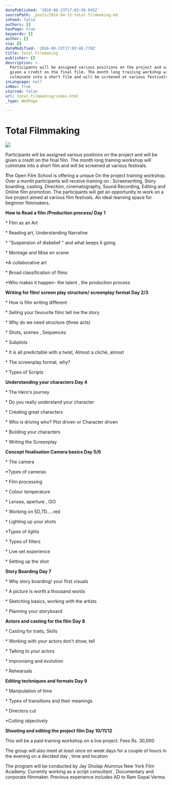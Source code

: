 ```yaml
---
datePublished: '2016-08-23T17:03:50.945Z'
sourcePath: _posts/2016-04-15-total-filmmaking.md
inFeed: false
authors: []
hasPage: true
keywords: []
author: []
via: {}
dateModified: '2016-08-23T17:03:48.778Z'
title: Total Filmmaking
publisher: {}
description: >-
  Participants will be assigned various positions on the project and will be
  given a credit on the final film. The month long training workshop will
  culminate into a short film and will be screened at various festivals.
inLanguage: null
inNav: true
starred: false
url: total-filmmaking/index.html
_type: WebPage

---
```

# Total Filmmaking
![](https://the-grid-user-content.s3-us-west-2.amazonaws.com/b1a000bd-b713-45e0-90b9-bfa697293117.jpg)

Participants will be assigned various positions on the project and will be given a credit on the final film. The month long training workshop will culminate into a short film and will be screened at various festivals.

**T**he Open Film School is offering a unique On the project training workshop. Over a month participants will receive training on : Screenwriting, Story boarding, casting, Direction, cinematography, Sound Recording, Editing and Online film promotion. The participants will get an opportunity to work on a live project aimed at various film festivals. An ideal learning space for beginner filmmakers.

**How to Read a film /Production process/ Day 1**

\* Film as an Art

\* Reading art, Understanding Narrative

\* "Suspension of disbelief " and what keeps it going

\* Montage and Mise en scene

\*A collaborative art

\* Broad classification of films

\*Who makes it happen- the talent , the production process

**Writing for film/ screen play structure/ screenplay format Day 2/3**

\* How is film writing different

\* Selling your favourite film/ tell me the story

\* Why do we need structure (three acts)

\* Shots, scenes , Sequences

\* Subplots

\* It is all predictable with a twist, Almost a cliché, almost

\* The screenplay format, why?

\* Types of Scripts

**Understanding your characters Day 4**

\* The Hero's journey

\* Do you really understand your character

\* Creating great characters

\* Who is driving who? Plot driven or Character driven

\* Building your characters

\* Writing the Screenplay

**Concept finalisation Camera basics Day 5/6**

\* The camera

\*Types of cameras

\* Film processing

\* Colour temperature

\* Lenses, aperture , ISO

\* Working on 5D,7D.....red

\* Lighting up your shots

\*Types of lights

\* Types of filters

\* Live set experience

\* Setting up the shot

**Story Boarding Day 7**

\* Why story boarding/ your first visuals

\* A picture is worth a thousand words

\* Sketching basics, working with the artists

\* Planning your storyboard

**Actors and casting for the film Day 8**

\* Casting for traits, Skills

\* Working with your actors don't show, tell

\* Talking to your actors

\* Improvising and evolution

\* Rehearsals

**Editing techniques and formats Day 9**

\* Manipulation of time

\* Types of transitions and their meanings

\* Directors cut

\*Cutting objectively

**Shooting and editing the project film Day 10/11/12**

This will be a paid training workshop on a live project. Fees Rs. 30,000

The group will also meet at least once on week days for a couple of hours in the evening on a decided day , time and location

The program will be conducted by Jay Gholap Alumnus New York Film Academy. Currently working as a script consultant , Documentary and corporate filmmaker. Previous experience includes AD to Ram Gopal Verma.